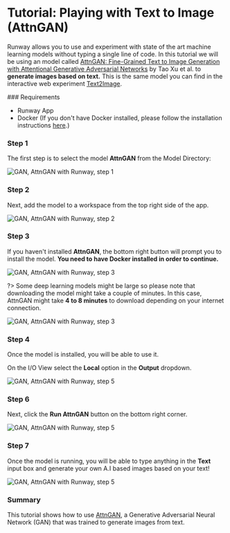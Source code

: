 # Tutorial: Playing with Text to Image (AttnGAN)

Runway allows you to use and experiment with state of the art machine learning models without typing a single line of code. In this tutorial we will be using an model called [AttnGAN: Fine-Grained Text to Image Generation with Attentional Generative Adversarial Networks](https://github.com/taoxugit/AttnGAN/) by Tao Xu et al. to **generate images based on text.** This is the same model you can find in the interactive web experiment [Text2Image](https://t2i.cvalenzuelab.com/).


### Requirements

- Runway App
- Docker (If you don't have Docker installed, please follow the installation instructions [here](/getting-started/docker).)


### Step 1

The first step is to select the model **AttnGAN** from the Model Directory:

![GAN, AttnGAN with Runway, step 1](assets/images/tutorials/tutorial_t2i/01_model.png)

### Step 2

Next, add the model to a workspace from the top right side of the app.

![GAN, AttnGAN with Runway, step 2](assets/images/tutorials/tutorial_t2i/02_select.png)

### Step 3

If you haven't installed **AttnGAN**, the bottom right button will prompt you to install the model.  **You need to have Docker installed in order to continue.**

![GAN, AttnGAN with Runway, step 3](assets/images/tutorials/tutorial_t2i/attn02.jpg)


?> Some deep learning models might be large so please note that downloading the model might take a couple of minutes. In this case, AttnGAN might take **4 to 8 minutes** to download depending on your internet connection.

![GAN, AttnGAN with Runway, step 3](assets/images/tutorials/tutorial_t2i/attn03.jpg)

### Step 4

Once the model is installed, you will be able to use it.

On the I/O View select the **Local** option in the **Output** dropdown.

![GAN, AttnGAN with Runway, step 5](assets/images/tutorials/tutorial_t2i/attn05.jpg)


### Step 6

Next, click the **Run AttnGAN** button on the bottom right corner.

![GAN, AttnGAN with Runway, step 5](assets/images/tutorials/tutorial_t2i/attn06.jpg)


### Step 7

Once the model is running, you will be able to type anything in the **Text** input box and generate your own A.I based images based on your text!

![GAN, AttnGAN with Runway, step 5](assets/images/tutorials/tutorial_t2i/attn07.jpg)


### Summary

This tutorial shows how to use [AttnGAN](https://github.com/taoxugit/AttnGAN/), a Generative Adversarial Neural Network (GAN) that was trained to generate images from text.
